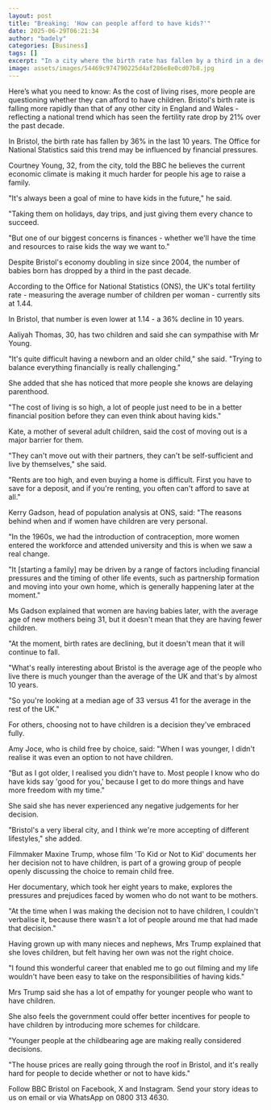 ```yaml
---
layout: post
title: "Breaking: 'How can people afford to have kids?'"
date: 2025-06-29T06:21:34
author: "badely"
categories: [Business]
tags: []
excerpt: "In a city where the birth rate has fallen by a third in a decade, many blame financial pressures."
image: assets/images/54469c974790225d4af286e8e0cd07b8.jpg
---
```


Here’s what you need to know: As the cost of living rises, more people are questioning whether they can afford to have children. Bristol's birth rate is falling more rapidly than that of any other city in England and Wales - reflecting a national trend which has seen the fertility rate drop by 21% over the past decade.

In Bristol, the birth rate has fallen by 36% in the last 10 years. The Office for National Statistics said this trend may be influenced by financial pressures.

Courtney Young, 32, from the city, told the BBC he believes the current economic climate is making it much harder for people his age to raise a family.

"It's always been a goal of mine to have kids in the future," he said.

"Taking them on holidays, day trips, and just giving them every chance to succeed. 

"But one of our biggest concerns is finances - whether we'll have the time and resources to raise kids the way we want to."

Despite Bristol's economy doubling in size since 2004, the number of babies born has dropped by a third in the past decade. 

According to the Office for National Statistics (ONS), the UK's total fertility rate - measuring the average number of children per woman - currently sits at 1.44.

In Bristol, that number is even lower at 1.14 - a 36% decline in 10 years.

Aaliyah Thomas, 30, has two children and said she can sympathise with Mr Young.

"It's quite difficult having a newborn and an older child," she said. "Trying to balance everything financially is really challenging."

She added that she has noticed that more people she knows are delaying parenthood.

"The cost of living is so high, a lot of people just need to be in a better financial position before they can even think about having kids."

Kate, a mother of several adult children, said the cost of moving out is a major barrier for them.

"They can't move out with their partners, they can't be self-sufficient and live by themselves," she said. 

"Rents are too high, and even buying a home is difficult. First you have to save for a deposit, and if you're renting, you often can't afford to save at all."

Kerry Gadson, head of population analysis at ONS, said: "The reasons behind when and if women have children are very personal.

"In the 1960s, we had the introduction of contraception, more women entered the workforce and attended university and this is when we saw a real change.

"It [starting a family] may be driven by a range of factors including financial pressures and the timing of other life events, such as partnership formation and moving into your own home, which is generally happening later at the moment."

Ms Gadson explained that women are having babies later, with the average age of new mothers being 31, but it doesn't mean that they are having fewer children.

"At the moment, birth rates are declining, but it doesn't mean that it will continue to fall.

"What's really interesting about Bristol is the average age of the people who live there is much younger than the average of the UK and that's by almost 10 years.

"So you're looking at a median age of 33 versus 41 for the average in the rest of the UK."

For others, choosing not to have children is a decision they've embraced fully.

Amy Joce, who is child free by choice, said: "When I was younger, I didn't realise it was even an option to not have children. 

"But as I got older, I realised you didn't have to. Most people I know who do have kids say 'good for you,' because I get to do more things and have more freedom with my time."

She said she has never experienced any negative judgements for her decision.

"Bristol's a very liberal city, and I think we're more accepting of different lifestyles," she added.

Filmmaker Maxine Trump, whose film 'To Kid or Not to Kid' documents her her decision not to have children, is part of a growing group of people openly discussing the choice to remain child free.

Her documentary, which took her eight years to make, explores the pressures and prejudices faced by women who do not want to be mothers.

"At the time when I was making the decision not to have children, I couldn't verbalise it, because there wasn't a lot of people around me that had made that decision."

Having grown up with many nieces and nephews, Mrs Trump explained that she loves children, but felt having her own was not the right choice.

"I found this wonderful career that enabled me to go out filming and my life wouldn't have been easy to take on the responsibilities of having kids."

Mrs Trump said she has a lot of empathy for younger people who want to have children.

She also feels the government could offer better incentives for people to have children by introducing more schemes for childcare.

"Younger people at the childbearing age are making really considered decisions. 

"The house prices are really going through the roof in Bristol, and it's really hard for people to decide whether or not to have kids."

Follow BBC Bristol on Facebook, X and Instagram. Send your story ideas to us on email or via WhatsApp on 0800 313 4630.

